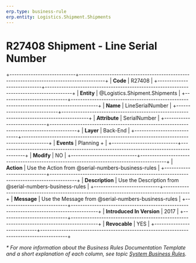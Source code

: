 ```yaml
---
erp.type: business-rule
erp.entity: Logistics.Shipment.Shipments
---
```


# R27408 Shipment - Line Serial Number
+----------------------------+-----------------------------------------------------------------------------------------+
| **Code**                   | R27408                                                                                  |
+----------------------------+-----------------------------------------------------------------------------------------+
| **Entity**                 | @Logistics.Shipment.Shipments                                                           |
+----------------------------+-----------------------------------------------------------------------------------------+
| **Name**                   | LineSerialNumber                                                                        |
+----------------------------+-----------------------------------------------------------------------------------------+
| **Attribute**              | SerialNumber                                                                            |
+----------------------------+-----------------------------------------------------------------------------------------+
| **Layer**                  | Back-End                                                                                |
+----------------------------+-----------------------------------------------------------------------------------------+
| **Events**                 | Planning +                                                                              |
+----------------------------+-----------------------------------------------------------------------------------------+
| **Modify**                 | NO                                                                                      |
+----------------------------+-----------------------------------------------------------------------------------------+
| **Action**                 | Use the Action from @serial-numbers-business-rules                                      |
+----------------------------+-----------------------------------------------------------------------------------------+
| **Description**            | Use the Description from @serial-numbers-business-rules                                 |
+----------------------------+-----------------------------------------------------------------------------------------+
| **Message**                | Use the Message from @serial-numbers-business-rules                                     |
+----------------------------+-----------------------------------------------------------------------------------------+
| **Introduced In Version**  | 2017                                                                                    |
+----------------------------+-----------------------------------------------------------------------------------------+
| **Revocable**              | YES                                                                                     |
+----------------------------+-----------------------------------------------------------------------------------------+

*\* For more information about the Business Rules Documentation Template and a short explanation of each column, see
topic [System Business Rules](../templates/template-description-system-business-rules.md).*
